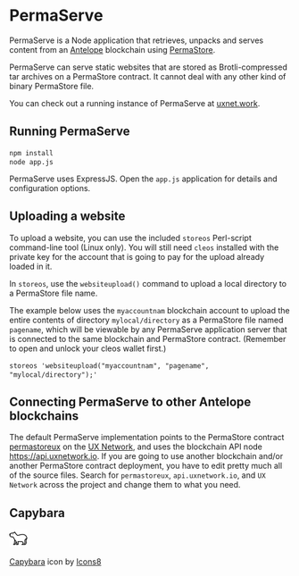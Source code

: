 # PermaServe

PermaServe is a Node application that retrieves, unpacks and serves content from an [Antelope](https://antelope.io) blockchain using [PermaStore](https://github.com/fcecin/pstore).

PermaServe can serve static websites that are stored as Brotli-compressed tar archives on a PermaStore contract. It cannot deal with any other kind of binary PermaStore file.

You can check out a running instance of PermaServe at [uxnet.work](https://uxnet.work).

## Running PermaServe

```
npm install
node app.js
```

PermaServe uses ExpressJS. Open the ```app.js``` application for details and configuration options. 

## Uploading a website

To upload a website, you can use the included `storeos` Perl-script command-line tool (Linux only). You will still need `cleos` installed with the private key for the account that is going to pay for the upload already loaded in it.

In `storeos`, use the `websiteupload()` command to upload a local directory to a PermaStore file name.

The example below uses the `myaccountnam` blockchain account to upload the entire contents of directory `mylocal/directory` as a PermaStore file named `pagename`, which will be viewable by any PermaServe application server that is connected to the same blockchain and PermaStore contract. (Remember to open and unlock your cleos wallet first.)

```
storeos 'websiteupload("myaccountnam", "pagename", "mylocal/directory");'
```

## Connecting PermaServe to other Antelope blockchains

The default PermaServe implementation points to the PermaStore contract [permastoreux](https://explorer.uxnetwork.io/account/permastoreux) on the [UX Network](https://uxnetwork.io), and uses the blockchain API node https://api.uxnetwork.io. If you are going to use another blockchain and/or another PermaStore contract deployment, you have to edit pretty much all of the source files. Search for `permastoreux`, `api.uxnetwork.io`, and `UX Network` across the project and change them to what you need.

## Capybara

![Capybara](/favicon.ico "Caybara icon by Icons8.com")

[Capybara](https://icons8.com/icon/uoOWMrUsQgHs/capybara) icon by [Icons8](https://icons8.com)
